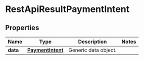 
# RestApiResultPaymentIntent

## Properties
Name | Type | Description | Notes
------------ | ------------- | ------------- | -------------
**data** | [**PaymentIntent**](PaymentIntent.md) | Generic data object. | 



